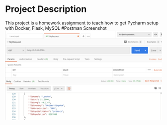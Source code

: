 # Project Description
This project is a homework assignment to teach how to get Pycharm setup with Docker, Flask, MySQL
#Postman Screenshot
![postman request output](screenshots/postman.png)